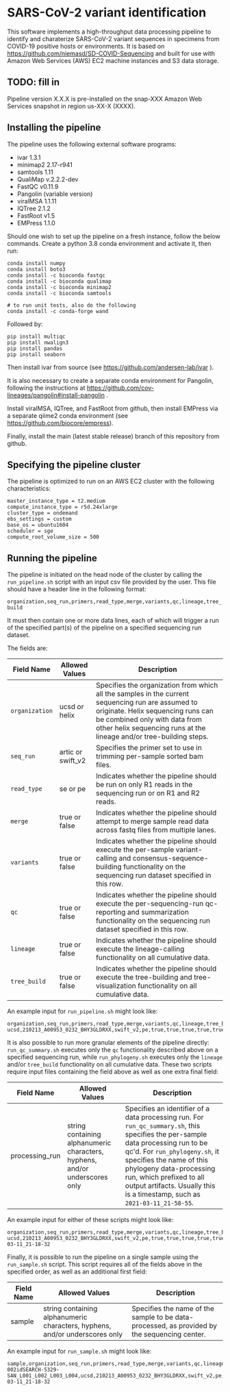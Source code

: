 # SARS-CoV-2 variant identification

This software implements a high-throughput data processing pipeline to identify and charaterize SARS-CoV-2 variant sequences in specimens from COVID-19 positive hosts or environments.  It is based on https://github.com/niemasd/SD-COVID-Sequencing and built for use with Amazon Web Services (AWS) EC2 machine instances and S3 data storage.

## TODO: fill in
Pipeline version X.X.X is pre-installed on the snap-XXX Amazon Web Services snapshot in region us-XX-X (XXXX).  

## Installing the pipeline
The pipeline uses the following external software programs:

* ivar 1.3.1
* minimap2 2.17-r941
* samtools 1.11
* QualiMap v.2.2.2-dev
* FastQC v0.11.9
* Pangolin (variable version)
* viralMSA 1.1.11
* IQTree 2.1.2
* FastRoot v1.5
* EMPress 1.1.0

Should one wish to set up the pipeline on a fresh instance, follow the below commands.
Create a python 3.8 conda environment and activate it, then run:

```
conda install numpy 
conda install boto3
conda install -c bioconda fastqc
conda install -c bioconda qualimap
conda install -c bioconda minimap2
conda install -c bioconda samtools

# to run unit tests, also do the following
conda install -c conda-forge wand
```

Followed by:
```
pip install multiqc
pip install nwalign3
pip install pandas
pip install seaborn
```

Then install ivar from source (see https://github.com/andersen-lab/ivar ).

It is also necessary to create a separate conda environment for Pangolin, following the instructions at 
https://github.com/cov-lineages/pangolin#install-pangolin .

Install viralMSA, IQTree, and FastRoot from github, then install EMPress via a separate qiime2 conda environment (see https://github.com/biocore/empress).

Finally, install the main (latest stable release) branch of this repository from github.

## Specifying the pipeline cluster

The pipeline is optimized to run on an AWS EC2 cluster with the following characteristics:
```
master_instance_type = t2.medium
compute_instance_type = r5d.24xlarge
cluster_type = ondemand
ebs_settings = custom
base_os = ubuntu1604
scheduler = sge
compute_root_volume_size = 500
```


## Running the pipeline

The pipeline is initiated on the head node of the cluster by calling the `run_pipeline.sh` script with an input csv file provided by the user.  This file should have a header line in the following format:

`organization,seq_run,primers,read_type,merge,variants,qc,lineage,tree_build`

It must then contain one or more data lines, each of which will trigger a run of the specified part(s) of the pipeline on a specified sequencing run dataset.

The fields are:

|Field Name|Allowed Values|Description|
|----------|--------------|-----------|
|`organization`|ucsd or helix|Specifies the organization from which all the samples in the current sequencing run are assumed to originate.  Helix sequencing runs can be combined only with data from other helix sequencing runs at the lineage and/or tree-building steps.|
|`seq_run`|artic or swift_v2|Specifies the primer set to use in trimming per-sample sorted bam files.|
|`read_type`|se or pe|Indicates whether the pipeline should be run on only R1 reads in the sequencing run or on R1 and R2 reads.|
|`merge`|true or false|Indicates whether the pipeline should attempt to merge sample read data across fastq files from multiple lanes.|
|`variants`|true or false|Indicates whether the pipeline should execute the per-sample variant-calling and consensus-sequence-building functionality on the sequencing run dataset specified in this row.|
|`qc`|true or false|Indicates whether the pipeline should execute the per-sequencing-run qc-reporting and summarization functionality on the sequencing run dataset specified in this row.|
|`lineage`|true or false|Indicates whether the pipeline should execute the lineage-calling functionality on all cumulative data.|
|`tree_build`|true or false|Indicates whether the pipeline should execute the tree-building and tree-visualization functionality on all cumulative data.|

An example input for `run_pipeline.sh` might look like:

```
organization,seq_run,primers,read_type,merge,variants,qc,lineage,tree_build
ucsd,210213_A00953_0232_BHY3GLDRXX,swift_v2,pe,true,true,true,true,true
```

It is also possible to run more granular elements of the pipeline directly: `run_qc_summary.sh` executes only the `qc` functionality described above on a specified sequencing run, while `run_phylogeny.sh` executes only the `lineage` and/or `tree_build` functionality on all cumulative data. These two scripts require input files containing the field above as well as one extra final field:

|Field Name|Allowed Values|Description|
|----------|--------------|-----------|
|processing_run|string containing alphanumeric characters, hyphens, and/or underscores only|Specifies an identifier of a data processing run.  For `run_qc_summary.sh`, this specifies the per-sample data processing run to be qc'd. For `run_phylogeny.sh`, it specifies the name of this phylogeny data-processing run, which prefixed to all output artifacts.  Usually this is a timestamp, such as `2021-03-11_21-58-55`.|

An example input for either of these scripts might look like:

```
organization,seq_run,primers,read_type,merge,variants,qc,lineage,tree_build,processing_run
ucsd,210213_A00953_0232_BHY3GLDRXX,swift_v2,pe,true,true,true,true,true,2021-03-11_21-18-32
```

Finally, it is possible to run the pipeline on a single sample using the `run_sample.sh` script.  This script requires all of the fields above in the specified order, as well as an additional first field:


|Field Name|Allowed Values|Description|
|----------|--------------|-----------|
|sample|string containing alphanumeric characters, hyphens, and/or underscores only|Specifies the name of the sample to be data-processed, as provided by the sequencing center.|

An example input for `run_sample.sh` might look like:

```
sample,organization,seq_run,primers,read_type,merge,variants,qc,lineage,tree_build,processing_run
002idSEARCH-5329-SAN_L001_L002_L003_L004,ucsd,210213_A00953_0232_BHY3GLDRXX,swift_v2,pe,true,true,true,true,true,2021-03-11_21-18-32
```
